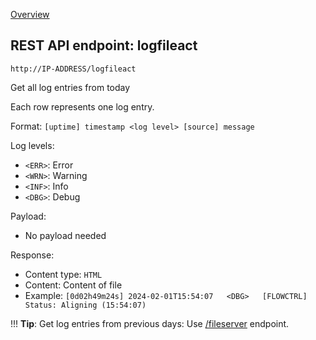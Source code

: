 [Overview](_OVERVIEW.md) 

## REST API endpoint: logfileact

`http://IP-ADDRESS/logfileact`


Get all log entries from today

Each row represents one log entry.

Format: `[uptime] timestamp <log level> [source] message`

Log levels:
- `<ERR>`: Error
- `<WRN>`: Warning
- `<INF>`: Info
- `<DBG>`: Debug


Payload:
- No payload needed

Response:
- Content type: `HTML`
- Content: Content of file
- Example: `[0d02h49m24s] 2024-02-01T15:54:07	<DBG>	[FLOWCTRL] Status: Aligning (15:54:07)`


!!! __Tip__: 
    Get log entries from previous days: Use [/fileserver](fileserver.md) endpoint.
